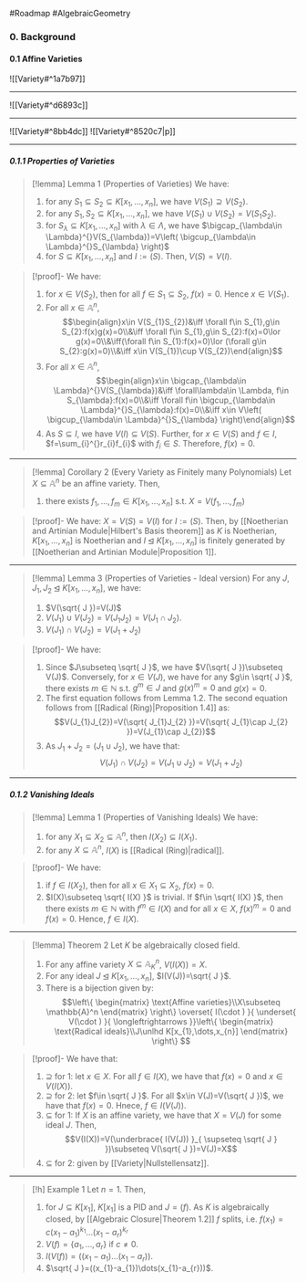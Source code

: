 #Roadmap #AlgebraicGeometry

### 0. Background

#### 0.1 Affine Varieties

![[Variety#^1a7b97]]

---
![[Variety#^d6893c]]

---
![[Variety#^8bb4dc]]
![[Variety#^8520c7|p]]

---
##### 0.1.1 Properties of Varieties
> [!lemma] Lemma 1 (Properties of Varieties)
> We have:
> 1. for any $S_1\subseteq S_{2}\subseteq K[x_{1},\dots,x_{n}]$, we have $V(S_{1})\supseteq V(S_{2})$.
> 2. for any $S_{1},S_{2}\subseteq K[x_{1},\dots,x_{n}]$, we have $V(S_{1})\cup V(S_{2})=V(S_{1}S_{2})$.
> 3. for $S_{\lambda}\subseteq K[x_{1},\dots,x_{n}]$ with $\lambda\in \Lambda$, we have $\bigcap_{\lambda\in \Lambda}^{}V(S_{\lambda})=V\left( \bigcup_{\lambda\in \Lambda}^{}S_{\lambda} \right)$
> 4. for $S\subseteq K[x_{1},\dots,x_{n}]$ and $I:=(S)$. Then, $V(S)=V(I)$.

> [!proof]-
> We have:
> 1. for $x\in V(S_{2})$, then for all $f\in S_{1}\subseteq S_{2}$, $f(x)=0$. Hence $x\in V(S_{1})$.
> 2. For all $x\in \mathbb{A}^n$, $$\begin{align}x\in V(S_{1}S_{2})&\iff \forall f\in S_{1},g\in S_{2}:f(x)g(x)=0\\&\iff \forall f\in S_{1},g\in S_{2}:f(x)=0\lor g(x)=0\\&\iff(\forall f\in S_{1}:f(x)=0)\lor (\forall g\in S_{2}:g(x)=0)\\&\iff x\in V(S_{1})\cup V(S_{2})\end{align}$$
> 3. For all $x\in \mathbb{A}^n$, $$\begin{align}x\in \bigcap_{\lambda\in \Lambda}^{}V(S_{\lambda})&\iff \forall\lambda\in \Lambda, f\in S_{\lambda}:f(x)=0\\&\iff \forall f\in \bigcup_{\lambda\in \Lambda}^{}S_{\lambda}:f(x)=0\\&\iff x\in V\left( \bigcup_{\lambda\in \Lambda}^{}S_{\lambda} \right)\end{align}$$
> 4. As $S\subseteq I$, we have $V(I)\subseteq V(S)$. Further, for $x\in V(S)$ and $f\in I$, $f=\sum_{i}^{}r_{i}f_{i}$ with $f_{i}\in S$. Therefore, $f(x)=0$.

---
> [!lemma] Corollary 2 (Every Variety as Finitely many Polynomials)
> Let $X\subseteq \mathbb{A}^n$ be an affine variety. Then,
> 1. there exists $f_{1},\dots,f_{m}\in K[x_{1},\dots,x_{n}]$ s.t. $X=V(f_{1},\dots,f_{m})$

> [!proof]-
> We have: $X=V(S)=V(I)$ for $I:=(S)$. Then, by [[Noetherian and Artinian Module|Hilbert's Basis theorem]] as $K$ is Noetherian, $K[x_{1},\dots,x_{n}]$ is Noetherian and $I\unlhd K[x_{1},\dots,x_{n}]$ is finitely generated by [[Noetherian and Artinian Module|Proposition 1]].

---
> [!lemma] Lemma 3 (Properties of Varieties - Ideal version)
> For any $J,J_{1},J_{2}\unlhd K[x_{1},\dots,x_{n}]$, we have:
> 1. $V(\sqrt{ J })=V(J)$
> 2. $V(J_{1})\cup V(J_{2})=V(J_{1}J_{2})=V(J_{1}\cap J_{2})$.
> 3. $V(J_{1})\cap V(J_{2})=V(J_{1}+J_{2})$

> [!proof]-
> We have:
> 1. Since $J\subseteq \sqrt{ J }$, we have $V(\sqrt{ J })\subseteq V(J)$. Conversely, for $x\in V(J)$, we have for any $g\in \sqrt{ J }$, there exists $m\in \mathbb{N}$ s.t. $g^m\in J$ and $g(x)^m=0$ and $g(x)=0$.
> 2. The first equation follows from Lemma 1.2. The second equation follows from [[Radical (Ring)|Proposition 1.4]] as: $$V(J_{1}J_{2})=V(\sqrt{ J_{1}J_{2} })=V(\sqrt{ J_{1}\cap J_{2} })=V(J_{1}\cap J_{2})$$
> 3. As $J_{1}+J_{2}=(J_{1}\cup J_{2})$, we have that: $$V(J_{1})\cap V(J_{2})=V(J_{1}\cup J_{2})=V(J_{1}+J_{2})$$ 

---
##### 0.1.2 Vanishing Ideals
> [!lemma] Lemma 1 (Properties of Vanishing Ideals)
> We have:
> 1. for any $X_{1}\subseteq X_{2}\subseteq \mathbb{A}^n$, then $I(X_{2})\subseteq I(X_{1})$.
> 2. for any $X\subseteq \mathbb{A}^n$, $I(X)$ is [[Radical (Ring)|radical]].

> [!proof]-
> We have:
> 1. if $f\in I(X_{2})$, then for all $x\in X_{1}\subseteq X_{2}$, $f(x)=0$.
> 2. $I(X)\subseteq \sqrt{ I(X) }$ is trivial. If $f\in \sqrt{ I(X) }$, then there exists $m\in \mathbb{N}$ with $f^m\in I(X)$ and for all $x\in X$, $f(x)^m=0$ and $f(x)=0$. Hence, $f\in I(X)$. 
---
> [!lemma] Theorem 2
> Let $K$ be algebraically closed field. 
> 1. For any affine variety $X\subseteq \mathbb{A}^n_{K}$, $V(I(X))=X$.
> 2. For any ideal $J\unlhd K[x_{1},\dots,x_{n}]$, $I(V(J))=\sqrt{ J }$.
> 3. There is a bijection given by: $$\left\{ \begin{matrix} \text{Affine varieties}\\X\subseteq \mathbb{A}^n \end{matrix} \right\} \overset{ I(\cdot ) }{ \underset{  V(\cdot ) }{ \longleftrightarrows  }}\left\{ \begin{matrix} \text{Radical ideals}\\J\unlhd K[x_{1},\dots,x_{n}] \end{matrix} \right\} $$

> [!proof]-
> We have that:
> 1. $\supseteq$ for 1: let $x\in X$. For all $f\in I(X)$, we have that $f(x)=0$ and $x\in V(I(X))$.
> 2. $\supseteq$ for 2: let $f\in \sqrt{ J }$. For all $x\in V(J)=V(\sqrt{ J })$, we have that $f(x)=0$. Hnece, $f\in I(V(J))$.
> 3. $\subseteq$ for 1: If $X$ is an affine variety, we have that $X=V(J)$ for some ideal $J$. Then, $$V(I(X))=V(\underbrace{ I(V(J)) }_{ \supseteq \sqrt{ J } })\subseteq V(\sqrt{ J })=V(J)=X$$
> 4. $\subseteq$ for 2: given by [[Variety|Nullstellensatz]].
---
> [!h] Example 1
> Let $n=1$. Then, 
> 1. for $J\subseteq K[x_{1}]$, $K[x_{1}]$ is a PID and $J=(f)$. As $K$ is algebraically closed, by [[Algebraic Closure|Theorem 1.2]] $f$ splits, i.e. $f(x_{1})=c(x_{1}-a_{1})^{k_{1}}\dots(x_{1}-a_{r})^{k_{r}}$
> 2. $V(f)=\{ a_{1},\dots,a_{r} \}$ if $c\neq0$.
> 3. $I(V(f))=((x_{1}-a_{1})\dots(x_{1}-a_{r}))$.
> 4. $\sqrt{ J }=((x_{1}-a_{1})\dots(x_{1}-a_{r}))$.